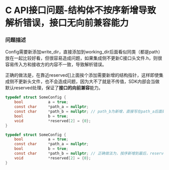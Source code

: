 # C API接口问题-结构体不按序新增导致解析错误，接口无向前兼容能力

### 问题描述

Config需要新添加write_dir，直接添加到working_dir后面看似同类（都是path）放在一起比较好看，但很容易造成问题，如果集成侧不更新C接口头文件.h，则很容易传入方和接收方的内容不一致，导致解析错误。

正确的做法是，在靠近reserved[]上面挨个添加需要新增的结构指针，这样即使集成侧不更新头文件，也不会造成问题，因为大不了就是不传值，SDK内部会当做默认reserved处理，保证了**接口的向前兼容**能力。

```c
typedef struct SomeConfig {
    bool           a = true;
    const char     *path_a = nullptr;
    const char     *path_b = nullptr; // path_b为新增，直接写在path_a后面好看，但兼容性不好，容易出错
    bool           b = true;
    void           *reserved[2] = {0};
}

typedef struct SomeConfig {
    bool           a = true;
    const char     *path_a = nullptr;
    bool           b = true;
    const char     *path_b = nullptr; // 正确做法为，按序新增到最后，reserved的前面，保证良好的接口兼容性
    void           *reserved[2] = {0};
}
```

